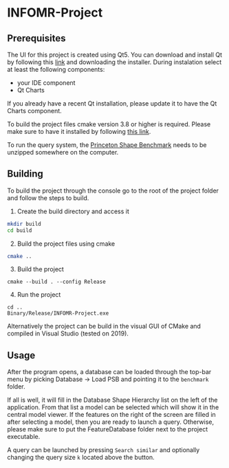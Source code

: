 # INFOMR-Project

## Prerequisites

The UI for this project is created using Qt5. You can download and install Qt by following this [link](https://www.qt.io/download-qt-installer) and downloading the installer. During instalation select at least the following components:
* your IDE component
* Qt Charts

If you already have a recent Qt installation, please update it to have the Qt Charts component.

To build the project files cmake version 3.8 or higher is required. Please make sure to have it installed by following [this link](https://cmake.org/download/).

To run the query system, the [Princeton Shape Benchmark](https://shape.cs.princeton.edu/benchmark/download.cgi?file=download/psb_v1.zip) needs to be unzipped somewhere on the computer.  

## Building

To build the project through the console go to the root of the project folder and follow the steps to build.

1. Create the build directory and access it
```sh
mkdir build
cd build
```
2. Build the project files using cmake
```sh
cmake ..
```
3. Build the project
```
cmake --build . --config Release
```
4. Run the project
```
cd ..
Binary/Release/INFOMR-Project.exe
```

Alternatively the project can be build in the visual GUI of CMake and compiled in Visual Studio (tested on 2019).

## Usage
After the program opens, a database can be loaded through the top-bar menu by picking Database -> Load PSB and pointing it to the `benchmark` folder.

If all is well, it will fill in the Database Shape Hierarchy list on the left of the application. From that list a model can be selected which will show it in the central model viewer. If the features on the right of the screen are filled in after selecting a model, then you are ready to launch a query. Otherwise, please make sure to put the FeatureDatabase folder next to the project executable.

A query can be launched by pressing `Search similar` and optionally changing the query size `k` located above the button.
